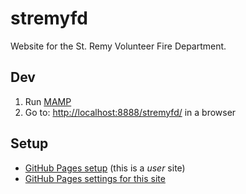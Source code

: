 # stremyfd
Website for the St. Remy Volunteer Fire Department.

## Dev

1. Run [MAMP](https://www.mamp.info/en/)
2. Go to: [http://localhost:8888/stremyfd/](http://localhost:8888/stremyfd/) in a browser

## Setup

- [GitHub Pages setup](https://pages.github.com/) (this is a _user_ site)
- [GitHub Pages settings for this site](https://github.com/stremyfd/stremyfd.github.io/settings)